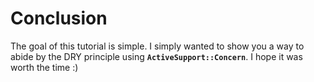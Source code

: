 # Conclusion

The goal of this tutorial is simple. I simply wanted to show you a way to abide by the DRY principle using <code><b>ActiveSupport::Concern</b></code>.
I hope it was worth the time :)
